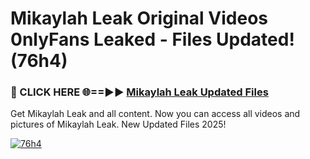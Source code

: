 # Mikaylah Leak Original Videos 0nlyFans Leaked - Files Updated! (76h4)

<h3>🔴 CLICK HERE 🌐==►► <a href="https://tinyurl.com/2wckxsce" rel="nofollow">Mikaylah Leak Updated Files</a></h3>

Get Mikaylah Leak and all content. Now you can access all videos and pictures of Mikaylah Leak. New Updated Files 2025!

[![76h4](https://i.imgur.com/AFduVYN.gif)](https://tinyurl.com/2wckxsce)
